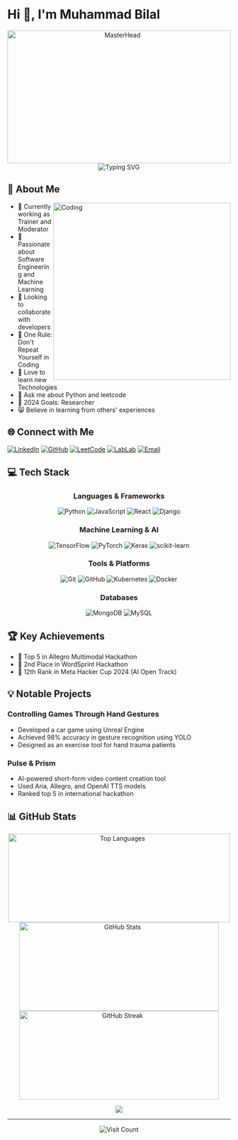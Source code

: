 # Hi 👋, I'm Muhammad Bilal

<div align="center">
  <img src="https://jayamwebsolutions.com/img/website.gif" alt="MasterHead" width="100%" height="300px" style="object-fit: cover;"/>
</div>

<div align="center">
  <img src="https://readme-typing-svg.demolab.com/?lines=Software+Engineer;Machine+Learning+Enthusiast;Full+Stack+Developer;Always+Learning+New+Technologies&font=Fira+Code&center=true&width=440&height=45&color=2E97F7&vCenter=true&size=22&pause=1000" alt="Typing SVG" />
</div>


## 💫 About Me

<img align="right" alt="Coding" width="400" src="https://camo.githubusercontent.com/04f096b07bdc3b5e8045f17057f8204bee9887fb11ec6a816802649ee66722b5/68747470733a2f2f63646e2e6472696262626c652e636f6d2f75736572732f313035393538332f73637265656e73686f74732f343137313336372f636f64696e672d667265616b2e676966" />

- 🔭 Currently working as Trainer and Moderator
- 🌱 Passionate about Software Engineering and Machine Learning
- 👯 Looking to collaborate with developers
- 📌 One Rule: Don't Repeat Yourself in Coding
- 🤍 Love to learn new Technologies
- 💬 Ask me about Python and leetcode
- 🥅 2024 Goals: Researcher
- 😸 Believe in learning from others' experiences

## 🌐 Connect with Me

[![LinkedIn](https://img.shields.io/badge/LinkedIn-%230077B5.svg?logo=linkedin&logoColor=white)](https://www.linkedin.com/in/muhammad-bilal-a75782280/)
[![GitHub](https://img.shields.io/badge/GitHub-%23121011.svg?logo=github&logoColor=white)](https://github.com/bilal77511)
[![LeetCode](https://img.shields.io/badge/LeetCode-000000?logo=LeetCode&logoColor=#d16c06)](https://leetcode.com/u/bilal77511/)
[![LabLab](https://img.shields.io/badge/LabLab-AI-blue)](https://lablab.ai/u/@muhammad_bilal310)
[![Email](https://img.shields.io/badge/Email-D14836?logo=gmail&logoColor=white)](mailto:bilal77511@gmail.com)

## 💻 Tech Stack

<div align="center">

### Languages & Frameworks
![Python](https://img.shields.io/badge/python-3670A0?style=for-the-badge&logo=python&logoColor=ffdd54)
![JavaScript](https://img.shields.io/badge/javascript-%23323330.svg?style=for-the-badge&logo=javascript&logoColor=%23F7DF1E)
![React](https://img.shields.io/badge/react-%2320232a.svg?style=for-the-badge&logo=react&logoColor=%2361DAFB)
![Django](https://img.shields.io/badge/django-%23092E20.svg?style=for-the-badge&logo=django&logoColor=white)

### Machine Learning & AI
![TensorFlow](https://img.shields.io/badge/TensorFlow-%23FF6F00.svg?style=for-the-badge&logo=TensorFlow&logoColor=white)
![PyTorch](https://img.shields.io/badge/PyTorch-%23EE4C2C.svg?style=for-the-badge&logo=PyTorch&logoColor=white)
![Keras](https://img.shields.io/badge/Keras-%23D00000.svg?style=for-the-badge&logo=Keras&logoColor=white)
![scikit-learn](https://img.shields.io/badge/scikit--learn-%23F7931E.svg?style=for-the-badge&logo=scikit-learn&logoColor=white)

### Tools & Platforms
![Git](https://img.shields.io/badge/git-%23F05033.svg?style=for-the-badge&logo=git&logoColor=white)
![GitHub](https://img.shields.io/badge/github-%23121011.svg?style=for-the-badge&logo=github&logoColor=white)
![Kubernetes](https://img.shields.io/badge/kubernetes-%23326ce5.svg?style=for-the-badge&logo=kubernetes&logoColor=white)
![Docker](https://img.shields.io/badge/docker-%230db7ed.svg?style=for-the-badge&logo=docker&logoColor=white)

### Databases
![MongoDB](https://img.shields.io/badge/MongoDB-%234ea94b.svg?style=for-the-badge&logo=mongodb&logoColor=white)
![MySQL](https://img.shields.io/badge/mysql-4479A1.svg?style=for-the-badge&logo=mysql&logoColor=white)

</div>

## 🏆 Key Achievements

- 🥇 Top 5 in Allegro Multimodal Hackathon
- 🥈 2nd Place in WordSprint Hackathon
- 🏅 12th Rank in Meta Hacker Cup 2024 (AI Open Track)



## 💡 Notable Projects

### Controlling Games Through Hand Gestures
- Developed a car game using Unreal Engine
- Achieved 98% accuracy in gesture recognition using YOLO
- Designed as an exercise tool for hand trauma patients

### Pulse & Prism
- AI-powered short-form video content creation tool
- Used Aria, Allegro, and OpenAI TTS models
- Ranked top 5 in international hackathon

## 📊 GitHub Stats

<div align="center">
  <img src="https://github-readme-stats.vercel.app/api/top-langs/?username=bilal77511&theme=radical&hide_border=false&include_all_commits=true&count_private=true&layout=compact" alt="Top Languages" width="500px" height="200px" />
  <img src="https://github-readme-stats.vercel.app/api?username=bilal77511&theme=radical&hide_border=false&include_all_commits=true&count_private=true&show_icons=true" alt="GitHub Stats" width="450px" height="200px" />
  <img src="https://github-readme-streak-stats.herokuapp.com/?user=bilal77511&theme=radical&hide_border=false" alt="GitHub Streak" width="450px" height="200px" />







<p align="center">
<a href="https://github.com/bilal77511/">
  <img src="http://github-profile-summary-cards.vercel.app/api/cards/profile-details?username=bilal77511&theme=github_dark" />
  <br>
</a>    
</p>

---

<div align="center">
  <img src="https://visitcount.itsvg.in/api?id=bilal77511&icon=5&color=11" alt="Visit Count" />
</div>
